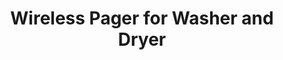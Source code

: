 ---
layout: project
title: "Wireless Pager for Washer and Dryer"
description: "A wireless pager to alert a user when the washer or dryer load is complete"
brief: "Kingston Corporation needed a design for the remote pagers for GE washers and dryers that highlighted their brand elements with a fresh, clean look."
solution: "Pagers soft shapes make it pleasant to carry around. The visual elements of the old washers and he glowing light bring together aesthetics of past and future."
services:
 - "ideation"
 - "prototyping"
 - "3D CAD"
main_image: "/assets/images/projects/kingston_corporation__wireless pager/h_w_Wireless Pager for Washer and Dryer.jpg"
images:
 - "/assets/images/projects/kingston_corporation__wireless pager/p_w_Wireless Pager for Washer and Dryer_01.jpg"
 - "/assets/images/projects/kingston_corporation__wireless pager/p_w_Wireless Pager for Washer and Dryer_02.jpg"
permalink: /kingston_corporation__wireless pager/
---